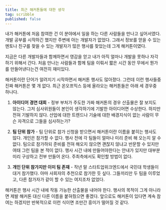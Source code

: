 ```yaml
---
title: 최근 해커톤들에 대한 생각
tag: scribble
published: false
---
```

내가 해커톤에 처음 참여한 건 이 분야에서 일을 하는 다른 사람들을 만나고 싶어서였다. 개발 공부를 시작하긴 했지만 주변에 아는 개발자가 없었다. 그래서 정보를 얻을 수 있는 멘토나 친구를 찾을 수 있는 개발자가 많은 행사를 찾았는데 그게 해커톤이였다.

지금은 다른 개발자들과 함께하면서 영감을 얻고 내가 아직 얼마나 개발을 못하나 자각하기 위해서 간다. 처음 만나는 사람들과 함께 팀을 이뤄서 짧은 시간 동안 무에서 뭔가를 만들어낸다는건 여전히 재미있다.

해커톤이란 단어가 알려지기 시작하면서 해커톤 행사도 많아졌다. 그런데 이런 행사들중 진짜 해커톤은 몇 개 없다. 최근 온오프믹스 등에 올라오는 해커톤들은 아래 세 경우중 하나다.

1. **아이디어 경연 대회** - 정부 부처가 주도한 가짜 해커톤의 경우 산출물은 잘 보지도 않는다. 그저 심사위원들이 본인이 생각하기에 기발한 아이디어면 수상한다. 하지만 전혀 기발하지 않다. 산업에 대한 트렌드나 기술에 대한 배경지식이 없는 사람이 무슨 자격으로 그들을 심사하는가?

2. **팀 단위 참가** - 팀 단위로 참가 신청을 받으면서 해커톤이란 이름을 붙히는 행사도 많다. 개인은 참가할 수 없다. 행사 전에 각 팀들이 얼마나 미리 준비 해 오는지 알 수 없다. 팀으로 참가하되 준비를 전혀 해오지 않으면 괜찮지 않냐고 반문할 수 있지만 여태 그런 팀을 본 적이 없다. 행사 시간 내에 만들어야한다는 안내가 있지만 대부분 미리 구상하고 전부 만들어 온다. 주최측에서도 확인할 방법이 없다.

3. **개인 단위 참가지만 이미 팀 존재** - 작년 말 스타트업위크엔드에서 국민대 학생들이 대거 참가했다. 아마 사회자의 추천으로 참가한 듯 싶다. 그들끼리만 두 팀을 이루었고, 다른 참가자가 같이 할 수 있는 여지조차 없었다. 

해커톤은 행사 시간 내에 작동 가능한 산출물을 내어야 한다. 행사의 목적이 그게 아니라면 제발 해커톤 대신 다른 이름을 붙혀줬으면 좋겠다. 앞으로도 해커톤이 있다면 계속 참여는 하겠지만 반복적으로 이런 식이면 조만간 흥미가 떨어질 것 같다.
